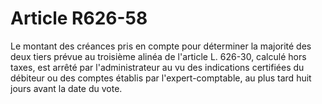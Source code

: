 # Article R626-58

Le montant des créances pris en compte pour déterminer la majorité des deux tiers prévue au troisième alinéa de l'article L. 626-30, calculé hors taxes, est arrêté par l'administrateur au vu des indications certifiées du débiteur ou des comptes établis par l'expert-comptable, au plus tard huit jours avant la date du vote.